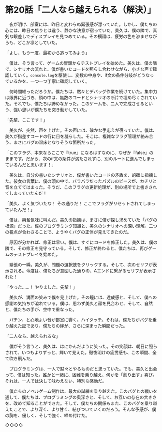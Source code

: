 # 第20話「二人なら越えられる（解決）」

　夜が明け、部室には、昨日と変わらぬ緊張感が漂っていた。しかし、僕たちの心には、昨日の焦りとは違う、静かな決意が宿っていた。美久は、僕の隣で、真剣な眼差しでディスプレイを見つめている。その横顔は、疲労の色を滲ませながらも、どこか凛としていた。

「よし、もう一度、最初から追ってみよう」

　僕は、そう言って、ゲームの冒頭からテストプレイを始めた。美久は、僕の隣で、シナリオの流れと、僕が書いたコードを照らし合わせながら、小さな声で確認していく。`console.log`を駆使し、変数の中身や、if文の条件分岐がどうなっているかを、一つ一つ丁寧に確認していく。

　何時間経っただろうか。僕たちは、黙々とデバッグ作業を続けていた。集中力は限界に近づき、頭の中は、無数のコードとシナリオの断片で埋め尽くされていた。それでも、僕たちは諦めなかった。このゲームを、二人で完成させるという、強い思いが僕たちを突き動かしていた。

「先輩、ここです！」

　美久が、突然、声を上げた。その声には、確かな手応えが宿っていた。僕は、美久が指差すコードの行に目を凝らした。そこは、複雑なフラグ管理が絡み合う、まさにバグの温床となりそうな箇所だった。

「このフラグ、本来ならここで『true』になるはずなのに、なぜか『false』のままです。だから、次のif文の条件が満たされずに、別のルートに進んでしまっているんだと思います！」

　美久は、自分の書いたシナリオと、僕が書いたコードの矛盾を、的確に指摘した。彼女の言葉に、僕の頭の中で、バラバラだったパズルのピースが、カチリと音を立ててはまった。そうだ、このフラグの更新処理が、別の場所で上書きされてしまっていたんだ！

「美久、よく気づいたな！ その通りだ！ ここでフラグがリセットされてしまっていたんだ！」

　僕は、興奮気味に叫んだ。美久の指摘は、まさに僕が探し求めていた「バグの根源」だった。僕のプログラミング知識と、美久のシナリオへの深い理解。二つの視点が合わさることで、ようやくバグの正体が見えてきたのだ。

　原因が分かれば、修正は早い。僕は、すぐにコードを修正した。美久は、僕の隣で、その修正を見守っている。そして、修正が終わると、僕たちは、再びゲームのテストプレイを始めた。

　緊張の一瞬。美久が、問題の選択肢をクリックする。そして、次のセリフが表示される。今度は、僕たちが意図した通りの、Aエンドに繋がるセリフが表示された！

「やった……！ やりました、先輩！」

　美久が、満面の笑みで僕を見上げた。その瞳には、達成感と、そして、僕への感謝の気持ちが溢れている。僕は、思わず美久と顔を見合わせ、そして、自然と、僕たちの手が、空中で重なった。

　パチン、と心地よい音が部室に響く。ハイタッチ。それは、僕たちがバグを乗り越えた証であり、僕たちの絆が、さらに深まった瞬間だった。

「二人なら、越えられるな」

　僕がそう言うと、美久は、はにかんだように笑った。その笑顔は、朝日に照らされて、いつもよりずっと、輝いて見えた。徹夜明けの疲労感も、この瞬間、全て吹き飛んだ。

　プログラミングは、一人で黙々とやるものだと思っていた。でも、美久と出会って、僕は知った。誰かと一緒に、困難を乗り越え、何かを「創り出す」喜び。それは、一人では決して味わえない、特別な感動だ。

　僕たちのノベルゲーム制作は、最大の試練を乗り越えた。このバグとの戦いを通して、僕たちは、プログラミングの奥深さと、そして、お互いの存在の大きさを、改めて知ることができた。そして、僕たちの関係もまた、このバグを乗り越えたことで、より深く、より甘く、結びついていくのだろう。そんな予感が、僕の胸を、優しく、そして強く、締め付けた。

◇◇◇◇

